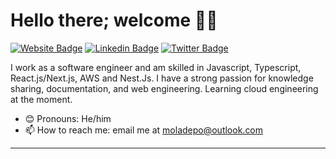 <!-- - 👋 Hi, I’m Mustafa
- 👀 I’m interested in fullstack development with JavaScript/TypeScript
- 🌱 I’m currently learning AWS Serverless Microservices
- 💞️ I’m looking to collaborate on JavaScript/TypeScript projects
- 📫 How to reach me, email me at moladepo@outlook.com or view my portfolio at https://www.misty.ng -->

<!---
mistyjack/mistyjack is a ✨ special ✨ repository because its `README.md` (this file) appears on your GitHub profile.
You can click the Preview link to take a look at your changes.
--->

# Hello there; welcome 👋🏾

[![Website Badge](https://img.shields.io/badge/-Portfolio-3B7EBF?style=for-the-badge&logo=Google-Chrome&logoColor=white&link=https://www.misty.ng)](https://www.misty.ng) [![Linkedin Badge](https://img.shields.io/badge/-LinkedIn-3B7EBF?style=for-the-badge&logo=Linkedin&logoColor=white&link=https://www.linkedin.com/in/mustafa-oladepo-51660772)](https://www.linkedin.com/in/mustafa-oladepo-51660772) [![Twitter Badge](https://img.shields.io/badge/-@_mistyjack-3B7EBF?style=for-the-badge&logo=twitter&logoColor=white&link=https://twitter.com/_mistyjack)](https://twitter.com/_mistyjack)

I work as a software engineer and am skilled in Javascript, Typescript, React.js/Next.js, AWS and Nest.Js. I have a strong passion for knowledge sharing, documentation, and web engineering. Learning cloud engineering at the moment.

- 😊 Pronouns: He/him
- 📫 How to reach me: email me at moladepo@outlook.com

---
